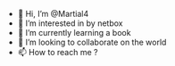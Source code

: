 - 👋 Hi, I’m @Martial4
- 👀 I’m interested in by netbox
- 🌱 I’m currently learning a book
- 💞️ I’m looking to collaborate on the world
- 📫 How to reach me ?

<!---
Martial4/Martial4 is a ✨ special ✨ repository because its `README.md` (this file) appears on your GitHub profile.
You can click the Preview link to take a look at your changes.
--->
